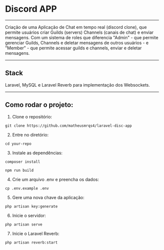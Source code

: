# Discord APP

<hr>
Criação de uma Aplicação de Chat em tempo real (discord clone), que permite usuários criar Guilds (servers) Channels (canais de chat) e enviar mensagens. Com um sistema de roles que diferencia "Admin" - que permite gerenciar Guilds, Channels e deletar mensagens de outros usuários - e "Member" - que permite acessar guilds e channels, enviar e deletar mensagens.
<hr>

## Stack
Laravel, MySQL  e Laravel Reverb para implementação dos Websockets.

<hr>

## Como rodar o projeto:
1. Clone o repositório:
```
git clone https://github.com/matheusmrqs4/laravel-disc-app
```

2. Entre no diretório:

```
cd your-repo
```

3. Instale as dependências:
```
composer install

npm run build
```

4. Crie um arquivo .env e preencha os dados:
```
cp .env.example .env
```

5. Gere uma nova chave da aplicação:
```
php artisan key:generate
```

6. Inicie o servidor:
```
php artisan serve
```

7. Inicie o Laravel Reverb:
```
php artisan reverb:start
```
